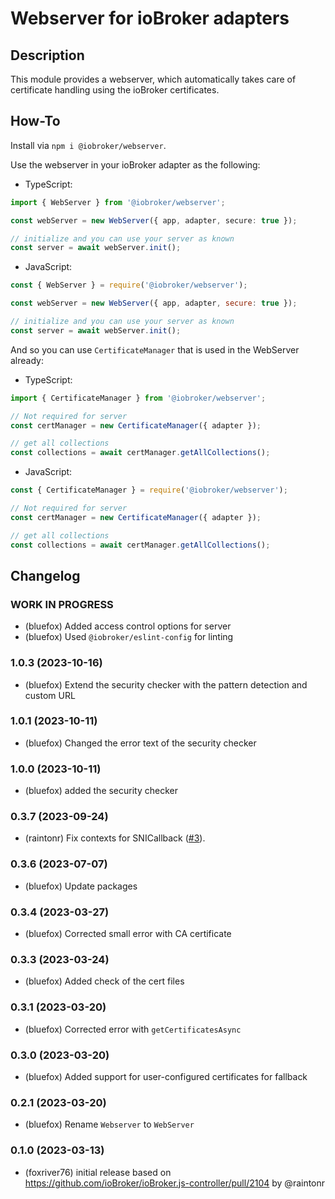 # Webserver for ioBroker adapters

## Description

This module provides a webserver, which automatically takes care of
certificate handling using the ioBroker certificates.

## How-To

Install via `npm i @iobroker/webserver`.

Use the webserver in your ioBroker adapter as the following:

-   TypeScript:

```typescript
import { WebServer } from '@iobroker/webserver';

const webServer = new WebServer({ app, adapter, secure: true });

// initialize and you can use your server as known
const server = await webServer.init();
```

-   JavaScript:

```javascript
const { WebServer } = require('@iobroker/webserver');

const webServer = new WebServer({ app, adapter, secure: true });

// initialize and you can use your server as known
const server = await webServer.init();
```

And so you can use `CertificateManager` that is used in the WebServer already:

-   TypeScript:

```typescript
import { CertificateManager } from '@iobroker/webserver';

// Not required for server
const certManager = new CertificateManager({ adapter });

// get all collections
const collections = await certManager.getAllCollections();
```

-   JavaScript:

```javascript
const { CertificateManager } = require('@iobroker/webserver');

// Not required for server
const certManager = new CertificateManager({ adapter });

// get all collections
const collections = await certManager.getAllCollections();
```

## Changelog

<!--
  Placeholder for the next version (at the beginning of the line):
  ### **WORK IN PROGRESS**
-->
### **WORK IN PROGRESS**

-   (bluefox) Added access control options for server
-   (bluefox) Used `@iobroker/eslint-config` for linting

### 1.0.3 (2023-10-16)

-   (bluefox) Extend the security checker with the pattern detection and custom URL

### 1.0.1 (2023-10-11)

-   (bluefox) Changed the error text of the security checker

### 1.0.0 (2023-10-11)

-   (bluefox) added the security checker

### 0.3.7 (2023-09-24)

-   (raintonr) Fix contexts for SNICallback ([#3](https://github.com/ioBroker/webserver/issues/3)).

### 0.3.6 (2023-07-07)

-   (bluefox) Update packages

### 0.3.4 (2023-03-27)

-   (bluefox) Corrected small error with CA certificate

### 0.3.3 (2023-03-24)

-   (bluefox) Added check of the cert files

### 0.3.1 (2023-03-20)

-   (bluefox) Corrected error with `getCertificatesAsync`

### 0.3.0 (2023-03-20)

-   (bluefox) Added support for user-configured certificates for fallback

### 0.2.1 (2023-03-20)

-   (bluefox) Rename `Webserver` to `WebServer`

### 0.1.0 (2023-03-13)

-   (foxriver76) initial release based on https://github.com/ioBroker/ioBroker.js-controller/pull/2104 by @raintonr
